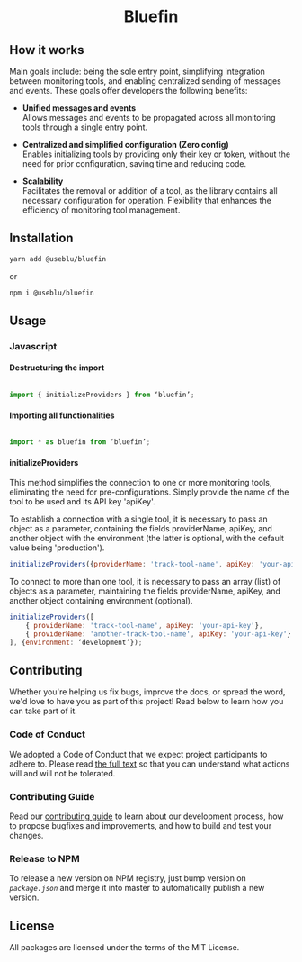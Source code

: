 <h1 align="center">
  Bluefin
</h1>

## How it works
Main goals include: being the sole entry point, simplifying integration between monitoring tools, and enabling centralized sending of messages and events.
These goals offer developers the following benefits:

- **Unified messages and events** <br>
  Allows messages and events to be propagated across all monitoring tools through a single entry point.

- **Centralized and simplified configuration (Zero config)** <br>
  Enables initializing tools by providing only their key or token, without the need for prior configuration, saving time and reducing code.

- **Scalability** <br>
  Facilitates the removal or addition of a tool, as the library contains all necessary configuration for operation. Flexibility that enhances the efficiency of monitoring tool management.


## Installation
```sh
yarn add @useblu/bluefin
```
or
```sh
npm i @useblu/bluefin
```
## Usage
### Javascript

#### Destructuring the import
```js

import { initializeProviders } from ‘bluefin’;

```
#### Importing all functionalities
```js

import * as bluefin from ‘bluefin’;

```

#### initializeProviders
This method simplifies the connection to one or more monitoring tools, eliminating the need for pre-configurations. Simply provide the name of the tool to be used and its API key 'apiKey'.

To establish a connection with a single tool, it is necessary to pass an object as a parameter, containing the fields providerName, apiKey, and another object with the environment (the latter is optional, with the default value being 'production').
```js
initializeProviders({providerName: 'track-tool-name', apiKey: 'your-api-key'}, {environment: ‘development’});
```

To connect to more than one tool, it is necessary to pass an array (list) of objects as a parameter, maintaining the fields providerName, apiKey, and another object containing environment (optional).
```js
initializeProviders([
    { providerName: 'track-tool-name', apiKey: 'your-api-key'},
    { providerName: 'another-track-tool-name', apiKey: 'your-api-key'}
], {environment: ‘development’});
```

## Contributing
Whether you're helping us fix bugs, improve the docs, or spread the word, we'd love to have you as part of this project! Read below to learn how you can take part of it.
### Code of Conduct
We adopted a Code of Conduct that we expect project participants to adhere to. Please read [the full text](.github/CODE_OF_CONDUCT.md) so that you can understand what actions will and will not be tolerated.
### Contributing Guide
Read our [contributing guide](.github/CONTRIBUTING.md) to learn about our development process, how to propose bugfixes and improvements, and how to build and test your changes.
### Release to NPM
To release a new version on NPM registry, just bump version on *`package.json`* and merge it into master to automatically publish a new version.
## License
All packages are licensed under the terms of the MIT License.
